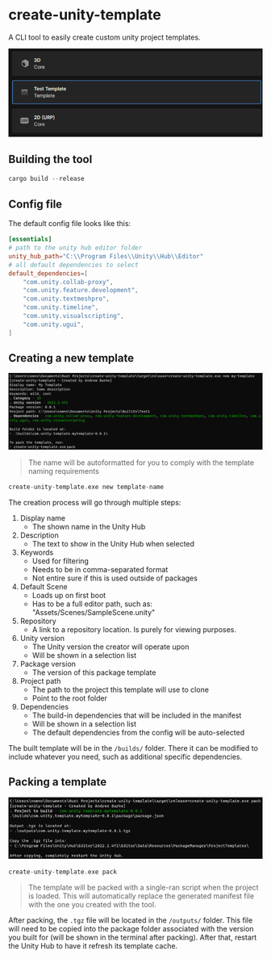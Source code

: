 # create-unity-template

A CLI tool to easily create custom unity project templates.

![](/assets/template.png)

## Building the tool

```rs
cargo build --release
```

## Config file

The default config file looks like this:

```toml
[essentials]
# path to the unity hub editor folder
unity_hub_path="C:\\Program Files\\Unity\\Hub\\Editor"
# all default dependencies to select
default_dependencies=[
    "com.unity.collab-proxy",
    "com.unity.feature.development",
    "com.unity.textmeshpro",
    "com.unity.timeline",
    "com.unity.visualscripting",
    "com.unity.ugui",
]
```

## Creating a new template

![](/assets/new.png)

> The name will be autoformatted for you to comply with the template naming requirements

```rs
create-unity-template.exe new template-name
```

The creation process will go through multiple steps:

1. Display name
   - The shown name in the Unity Hub
2. Description
   - The text to show in the Unity Hub when selected
3. Keywords
   - Used for filtering
   - Needs to be in comma-separated format
   - Not entire sure if this is used outside of packages
4. Default Scene
   - Loads up on first boot
   - Has to be a full editor path, such as: "Assets/Scenes/SampleScene.unity"
5. Repository
   - A link to a repository location. Is purely for viewing purposes.
6. Unity version
   - The Unity version the creator will operate upon
   - Will be shown in a selection list
7. Package version
   - The version of this package template
8. Project path
   - The path to the project this template will use to clone
   - Point to the root folder
9. Dependencies
   - The build-in dependencies that will be included in the manifest
   - Will be shown in a selection list
   - The default dependencies from the config will be auto-selected

The built template will be in the `/builds/` folder. There it can be modified to include whatever you need, such as additional specific dependencies.

## Packing a template

![](/assets/pack.png)

```rs
create-unity-template.exe pack
```

> The template will be packed with a single-ran script when the project is loaded. This will automatically replace the generated manifest file with the one you created with the tool.

After packing, the `.tgz` file will be located in the `/outputs/` folder. This file will need to be copied into the package folder associated with the version you built for (will be shown in the terminal after packing). After that, restart the Unity Hub to have it refresh its template cache.
